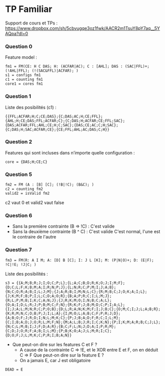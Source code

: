 # TP Familiar

Support de cours et TPs : https://www.dropbox.com/sh/5cbvugqe3oz1fwk/AACR2m1TsuY8pY7aq__5YAQpa?dl=0 

### Question 0

Feature model :
```
fm1 = FM(CE: H C DAS; H: (ACFAR|AC); C : [AHL]; DAS : (SAC|FFL)+; (!AHL|FFL); (!(SAC&FFL)|ACFAR); )
s1 = configs fm1
c1 = counting fm1
core1 = cores fm1
```

### Question 1

Liste des posibilités (c1) :
```
{{FFL;ACFAR;H;C;CE;DAS};{C;DAS;AC;H;CE;FFL};{AHL;H;CE;DAS;FFL;ACFAR;C};{C;DAS;H;ACFAR;CE;FFL;SAC};{DAS;ACFAR;FFL;AHL;CE;H;C;SAC};{DAS;CE;AC;C;H;SAC};{C;DAS;H;SAC;ACFAR;CE};{CE;FFL;AHL;AC;DAS;C;H}}
```

### Question 2
Features qui sont incluses dans n’importe quelle configuration :
```
core = {DAS;H;CE;C}
```

### Question 5
```
fm2 = FM (A : [B] [C]; (!B|!C); (B&C); )
c2 = counting fm2
valid2 = isValid fm2
```

c2 vaut 0 et valid2 vaut false

### Question 6
- Sans la première contrainte (B => !C) : C'est valide
- Sans la deuxième contrainte (B ^ C) : C'est valide
C'est normal, l'une est le contraire de l'autre

### Question 7
```
fm3 = FM(R: A I M; A: [D] B [C]; I: J L [K]; M: (P|N|O)+; D: (E|F); !C|!E; !J|C; )
```

Liste des posibilités :
```
s3 = {{A;M;B;R;J;I;O;C;P;L};{L;A;C;B;D;R;K;O;J;I;M;F};{D;C;L;F;K;B;M;A;I;R;N;P;J};{L;N;R;C;P;M;I;J;A;B};{N;C;O;R;A;B;I;L;J;M};{J;A;R;B;I;M;N;L;C};{R;M;B;C;J;O;K;A;I;L};{J;K;M;F;B;P;I;L;C;D;A;O;R};{B;A;P;R;C;I;L;M;J};{R;L;P;M;B;I;K;C;A;N;J};{J;R;K;M;O;I;N;B;C;A;L};{O;A;I;D;L;R;J;P;B;M;C;F;N};{R;K;F;J;B;M;D;C;P;I;A;L};{I;J;A;L;M;N;R;C;P;O;B};{D;L;R;A;N;K;M;F;I;J;B;C};{O;M;C;I;J;L;A;B;R};{K;R;M;N;C;O;B;P;J;I;L;A};{I;M;O;L;A;B;C;F;P;R;J;D};{A;B;O;F;J;R;D;I;N;L;M;K;C};{P;J;B;A;D;F;R;C;I;L;M};{C;I;B;A;D;J;O;R;L;M;F;N};{M;A;L;B;J;R;I;C;K;N};{P;I;K;M;A;R;B;C;J;L};{N;C;L;M;B;I;J;F;D;A;R};{B;C;F;L;N;J;D;A;I;P;R;M};{C;D;J;O;R;F;A;B;I;L;M};{P;B;K;O;A;J;L;M;R;I;C};{D;O;F;J;L;M;K;C;P;R;I;B;A;N}}
```

- Que peut-on dire sur les features C et F ? 
	- A cause de la contrainte C => !E, et le XOR entre E et F, on en déduit C => F
Que peut-on dire sur la feature E ?
	- On a jamais E, car J est obligatoire


```
DEAD = E









